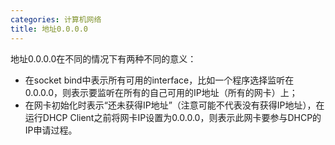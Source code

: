 ```yaml
---
categories: 计算机网络
title: 地址0.0.0.0
---
```


地址0.0.0.0在不同的情况下有两种不同的意义：

- 在socket bind中表示所有可用的interface，比如一个程序选择监听在0.0.0.0，则表示要监听在所有的自己可用的IP地址（所有的网卡）上；
- 在网卡初始化时表示“还未获得IP地址”（注意可能不代表没有获得IP地址），在运行DHCP Client之前将网卡IP设置为0.0.0.0，则表示此网卡要参与DHCP的IP申请过程。

